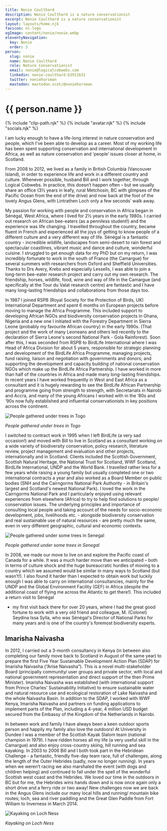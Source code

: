 ```yaml
---
title: Nonie Coulthard
description: Nonie Coulthard is a nature conservationist
excerpt: Nonie Coulthard is a nature conservationist
layout: layouts/home.njk
favicon: nc-logo
ogImage: content/nonie/nonie.webp
eleventyNavigation:
  key: Nonie
  order: 3
person:
  slug: nonie
  name: Nonie Coulthard
  role: Nature Conservationist
  email: nonie@logicalcobwebs.com
  linkedin: nonie-coulthard-b2911b31
  twitter: noniehorsman
  mastodon: mastodon.scot/@noniehorsman
---
```


# {{ person.name }}

<div class="avatar-and-social">
  {% include "clip-path.njk" %}
  {% include "avatar.njk" %}
  {% include "socials.njk" %}
</div>

I am lucky enough to have a life-long interest in nature conservation and
people, which I've been able to develop as a career. Most of my working life
has been spent supporting conservation and international development in
Africa, as well as nature conservation and ‘people’ issues closer at home, in
Scotland.

From 2008 to 2012, we lived as a family in British Columbia (Vancouver
Island), in order to experience life and work in a different country and
culture. Whenever possible, husband Bill and I work together, through Logical
Cobwebs. In practice, this doesn’t happen often – but we usually share an
office (3½ years in leafy, rural Metchosin, BC with glimpses of the Pacific
Ocean from the end of the drive) and now back at the foot of the lovely Angus
Glens, with Lintrathen Loch only a few seconds’ walk away.

My passion for working with people and conservation in Africa began in
Sénégal, West Africa, where I lived for 2½ years in the early 1980s. I carried
out research on African bee-eaters (as a penniless student!) and the
experience was life changing. I travelled throughout the country, became
fluent in French and experienced all the joys of getting to know people of a
different culture and a very different way of life. Sénégal is a fantastic
country - incredible wildlife, landscapes from semi-desert to rain forest and
spectacular coastlines, vibrant music and dance and culture, wonderful
cuisine. I struggled to get enough data for my PhD but on my return, I was
incredibly fortunate to work in the south of France (the Camargue) for several
summers with researchers from Oxford and Sheffield Universities. Thanks to Drs
Avery, Krebs and especially Lessells, I was able to join a long-term bee-eater
research project and carry out my own research. The friendship, horses,
wildlife, food, wine and way of life in the Camargue (and specifically at the
Tour du Valat research centre) are fantastic and I have many long-lasting
friendships and collaborations from those days too.

In 1987 I joined RSPB (Royal Society for the Protection of Birds, UK)
International Department and spent 6 months on European projects before moving
to manage the Africa Programme. This included support to developing African
NGOs and biodiversity conservation projects in Ghana, Nigeria and a new one I
initiated with the Forestry Department in Sierra Leone (probably my favourite
African country) in the early 1990s. (That project and the work of many
Leoneans and others led recently to the declaration of Sierra Leone's second
National Park - Gola Rainforest). Soon after this, I was seconded from RSPB to
BirdLife International where I was Head of Africa Division for about 5 years,
responsible for strategic planning and development of the BirdLife Africa
Programme, managing projects, fund raising, liaison and negotiation with
governments and donors; and supporting the development and capacity building
of national conservation NGOs which make up the BirdLife Africa Partnership. I
have worked in more than half of the countries in Africa and made many
long-lasting friendships. In recent years I have worked frequently in West and
East Africa as a consultant and it is hugely rewarding to see the BirdLife
African Partnership and programme going from strength to strength, with
Secretariats in Nairobi and Accra, and many of the young Africans I worked
with in the ‘80s and ‘90s now fully established and influential
conservationists in key positions across the continent.

<img src="./togo.jpg" alt="People gathered under trees in Togo" />

*People gathered under trees in Togo*

I switched to contract work in 1995 when I left BirdLife (a very sad
occasion!) and moved with Bill to live in Scotland as a consultant working on
a wide variety of biodiversity conservation, policy research, literature
review, project management and evaluation and other projects, internationally
and in Scotland. Clients included the Scottish Government, Scottish Natural
Heritage, the National Trust for Scotland, WWF Scotland, BirdLife
International, UNDP and the World Bank. I travelled rather less for a few
years while raising a young family but usually completed one or two
international contracts a year and also worked as a Board Member on public
bodies (SNH and the Cairngorms National Park Authority - in Britain's largest
and Scotland's newest National Park). I loved the work in the Cairngorms
National Park and I particularly enjoyed using relevant experiences from
elsewhere (Africa) to try to help find solutions to people/ conservation
issues. The underlying principles and importance of consulting local people
and taking account of the needs for socio-economic development, jobs,
livelihoods etc. - alongside biodiversity conservation and real sustainable
use of natural resources - are pretty much the same, even in very different
geographic, cultural and economic contexts.

<img src="./senegal.jpg" alt="People gathered under some trees in Senegal" />

*People gathered under some trees in Senegal*

In 2008, we made our move to live on and explore the Pacific coast of Canada
for a while. It was a much harder move than we anticipated – both in terms of
culture shock and the huge bureaucratic hurdles of moving to a country which
we assumed would be similar in many ways to Scotland (but wasn’t!). I also
found it harder than I expected to obtain work but luckily enough I was able
to carry on international consultancies, mainly for the UNDP and the Global
Environment Facility (GEF) in Africa (despite the additional coast of flying
me across the Atlantic to get there!). This included a return visit to Sénégal
- my first visit back there for over 20 years, where I had the great good
fortune to work with a very old friend and colleague, M. (Colonel) Seydina
Issa Sylla, who was Sénégal's Director of National Parks for many years and is
one of the country's foremost biodiversity experts.

## Imarisha Naivasha

In 2012, I carried out a 3-month consultancy in Kenya (in between also
completing our family move back to Scotland in August of the same year) to
prepare the first Five Year Sustainable Development Action Plan (SDAP) for
Imarisha Naivasha (“Arise Naivasha”). This is a novel multi-stakeholder Board
(principally community/ user groups and private sector, with local and
national government representation and direct support of the then Prime
Minister). Imarisha Naivasha was established (with international support from
Prince Charles’ Sustainability Initiative) to ensure sustainable water and
natural resource use and ecological restoration of Lake Naivasha and the whole
Naivasha Basin. In addition to the SDAP, I worked with WWF Kenya, Imarisha
Naivasha and partners on funding applications to implement parts of the Plan,
including a 4-year, 4 million USD budget secured from the Embassy of the
Kingdom of the Netherlands in Nairobi.

In between work and family I have always been a keen outdoor sports person and
happily my family also love the outdoors! At University in Dundee I was a
member of the Scottish Kayak Slalom team (national champion in 1979). I have
ridden horses all my life (a very useful skill in the Camargue) and also enjoy
cross-country skiing, hill running and sea kayaking. In 2003 to 2006 Bill and
I both took part in the Hebridean Challenge - a fantastic, friendly five-day
team race, full of challenges, along the length of the Outer Hebrides (sadly,
now no longer running). In years when we weren’t racing we also marshaled the
event (with dogs and children helping) and continued to fall under the spell
of the wonderful Scottish west coast and the Hebrides. We loved our time in
the outdoors in BC but for me, the Hebrides wins hands down and is now once
again only a short drive and a ferry ride or two away! New challenges now we
are back in the Angus Glens include our many local hills and running/ mountain
bike routes; loch, sea and river paddling and the Great Glen Paddle from Fort
William to Inverness in March 2014.

<img src="./kayak.jpg" alt="Kayaking on Loch Ness" />

*Kayaking on Loch Ness*
